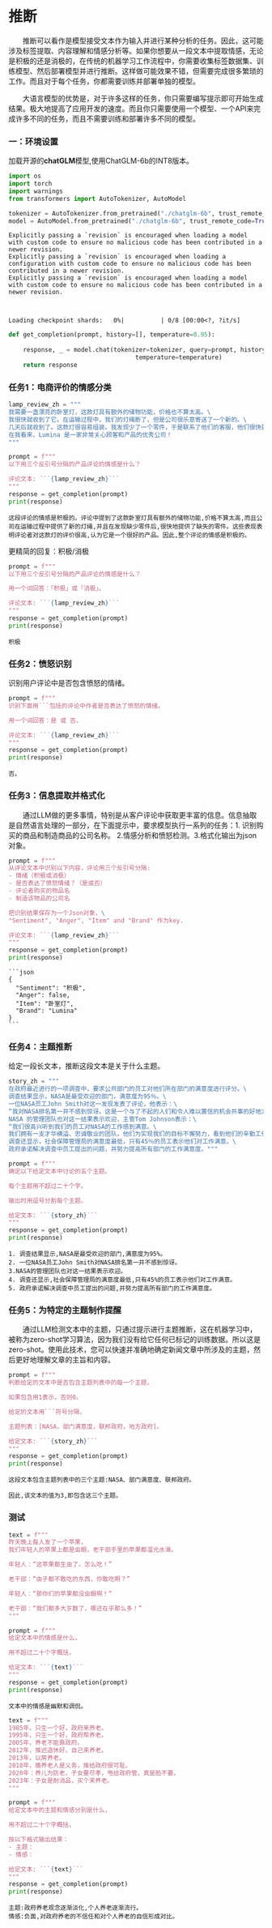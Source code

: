 # 推断

&emsp;&emsp;推断可以看作是模型接受文本作为输入并进行某种分析的任务。因此，这可能涉及标签提取、内容理解和情感分析等。如果你想要从一段文本中提取情感，无论是积极的还是消极的，在传统的机器学习工作流程中，你需要收集标签数据集、训练模型、然后部署模型并进行推断。这样做可能效果不错，但需要完成很多繁琐的工作。而且对于每个任务，你都需要训练并部署单独的模型。

&emsp;&emsp;大语言模型的优势是，对于许多这样的任务，你只需要编写提示即可开始生成结果。极大地提高了应用开发的速度。而且你只需要使用一个模型、一个API来完成许多不同的任务，而且不需要训练和部署许多不同的模型。

### 一：环境设置

加载开源的**chatGLM**模型,使用ChatGLM-6b的INT8版本。


```python
import os
import torch
import warnings
from transformers import AutoTokenizer, AutoModel
```


```python
tokenizer = AutoTokenizer.from_pretrained("./chatglm-6b", trust_remote_code=True)
model = AutoModel.from_pretrained("./chatglm-6b", trust_remote_code=True).half().quantize(8).to('cuda')
```

    Explicitly passing a `revision` is encouraged when loading a model with custom code to ensure no malicious code has been contributed in a newer revision.
    Explicitly passing a `revision` is encouraged when loading a configuration with custom code to ensure no malicious code has been contributed in a newer revision.
    Explicitly passing a `revision` is encouraged when loading a model with custom code to ensure no malicious code has been contributed in a newer revision.



    Loading checkpoint shards:   0%|          | 0/8 [00:00<?, ?it/s]



```python
def get_completion(prompt, history=[], temperature=0.95):
    
    response, _ = model.chat(tokenizer=tokenizer, query=prompt, history=history,
                                   temperature=temperature)
    return response
```

### 任务1：电商评价的情感分类


```python
lamp_review_zh = """
我需要一盏漂亮的卧室灯，这款灯具有额外的储物功能，价格也不算太高。\
我很快就收到了它。在运输过程中，我们的灯绳断了，但是公司很乐意寄送了一个新的。\
几天后就收到了。这款灯很容易组装。我发现少了一个零件，于是联系了他们的客服，他们很快就给我寄来了缺失的零件！\
在我看来，Lumina 是一家非常关心顾客和产品的优秀公司！
"""
```


```python
prompt = f"""
以下用三个反引号分隔的产品评论的情感是什么？

评论文本: ```{lamp_review_zh}```
"""
response = get_completion(prompt)
print(response)
```

    这段评论的情感是积极的。评论中提到了这款卧室灯具有额外的储物功能,价格不算太高,而且公司在运输过程中提供了新的灯绳,并且在发现缺少零件后,很快地提供了缺失的零件。这些表现表明评论者对这款灯的评价很高,认为它是一个很好的产品。因此,整个评论的情感是积极的。


更精简的回复：积极/消极


```python
prompt = f"""
以下用三个反引号分隔的产品评论的情感是什么？

用一个词回答：「积极」或「消极」。

评论文本: ```{lamp_review_zh}```
"""
response = get_completion(prompt)
print(response)
```

    积极


### 任务2：愤怒识别

识别用户评论中是否包含愤怒的情绪。


```python
prompt = f"""
识别下面用```包括的评论中作者是否表达了愤怒的情绪。

用一个词回答：是 或 否。

评论文本: ```{lamp_review_zh}```
"""
response = get_completion(prompt)
print(response)
```

    否。


### 任务3：信息提取并格式化

&emsp;&emsp;通过LLM做的更多事情，特别是从客户评论中获取更丰富的信息。信息抽取是自然语言处理的一部分，在下面提示中，要求模型执行一系列的任务：1. 识别购买的商品和制造商品的公司名称。 2.情感分析和愤怒检测。3.格式化输出为json对象。
 


```python
prompt = f"""
从评论文本中识别以下内容，评论用三个反引号分隔:
- 情绪（积极或消极）
- 是否表达了愤怒情绪？（是或否）
- 评论者购买的物品名
- 制造该物品的公司名

把识别结果保存为一个Json对象，\
"Sentiment", "Anger", "Item" and "Brand" 作为key.

评论文本: ```{lamp_review_zh}```
"""
response = get_completion(prompt)
print(response)
```

    ```json
    {
      "Sentiment": "积极",
      "Anger": false,
      "Item": "卧室灯",
      "Brand": "Lumina"
    }
    ```


### 任务4：主题推断

给定一段长文本，推断这段文本是关于什么主题。


```python
story_zh = """
在政府最近进行的一项调查中，要求公共部门的员工对他们所在部门的满意度进行评分。\
调查结果显示，NASA是最受欢迎的部门，满意度为95％。\
一位NASA员工John Smith对这一发现发表了评论，他表示：\
“我对NASA排名第一并不感到惊讶。这是一个与了不起的人们和令人难以置信的机会共事的好地方。我为成为这样一个创新组织的一员感到自豪。”\
NASA 的管理团队也对这一结果表示欢迎，主管Tom Johnson表示：\
“我们很高兴听到我们的员工对NASA的工作感到满意。\
我们拥有一支才华横溢、忠诚敬业的团队，他们为实现我们的目标不懈努力，看到他们的辛勤工作得到回报是太棒了。”\
调查还显示，社会保障管理局的满意度最低，只有45％的员工表示他们对工作满意。\
政府承诺解决调查中员工提出的问题，并努力提高所有部门的工作满意度。"""
```


```python
prompt = f"""
确定以下给定文本中讨论的五个主题。

每个主题用不超过二十个字。

输出时用逗号分割每个主题。

给定文本: ```{story_zh}```
"""
response = get_completion(prompt)
print(response)
```

    1. 调查结果显示,NASA是最受欢迎的部门,满意度为95%。
    2. 一位NASA员工John Smith对NASA排名第一并不感到惊讶。
    3.NASA的管理团队也对这一结果表示欢迎。
    4. 调查还显示,社会保障管理局的满意度最低,只有45%的员工表示他们对工作满意。
    5. 政府承诺解决调查中员工提出的问题,并努力提高所有部门的工作满意度。


### 任务5：为特定的主题制作提醒

&emsp;&emsp;通过LLM检测文本中的主题，只通过提示进行主题推断，这在机器学习中，被称为zero-shot学习算法，因为我们没有给它任何已标记的训练数据。所以这是zero-shot。使用此技术，您可以快速并准确地确定新闻文章中所涉及的主题，然后更好地理解文章的主旨和内容。


```python
prompt = f"""
判断给定的文本中是否包含主题列表中的每一个主题，

如果包含用1表示，否则0。

给定的文本用```符号分隔，

主题列表：[NASA，部门满意度，联邦政府，地方政府]。 

给定文本: ```{story_zh}```
"""
response = get_completion(prompt)
print(response)
```

    这段文本包含主题列表中的三个主题:NASA、部门满意度、联邦政府。
    
    因此,该文本的值为3,即包含这三个主题。


### 测试


```python
text = f"""
昨天晚上每人发了一个苹果，
我们年轻人的苹果上都是虫眼，老干部手里的苹果都溜光水滑。

年轻人：“这苹果都生虫了，怎么吃！”

老干部：“虫子都不敢吃的东西，你敢吃啊？”

年轻人：“那你们的苹果都没虫眼啊！”

老干部：“我们都多大岁数了，哪还在乎那么多！”
"""

prompt = f"""
给定文本中的情感是什么，

用不超过二十个字概括，

给定文本: ```{text}```
"""
response = get_completion(prompt)
print(response)
```

    文本中的情感是幽默和调侃。



```python
text = f"""
1985年，只生一个好，政府来养老。
1995年，只生一个好，政府帮养老。
2005年，养老不能靠政府。
2012年，推迟退休好，自己来养老。
2013年，以房养老。
2018年，赡养老人是义务，推给政府很可耻。
2020年：养儿为防老，子女要尽孝，甩给政府管，真是脸不要。
2023年：子女是耐消品，买个来养老。
"""

prompt = f"""
给定文本中的主题和情感分别是什么，

用不超过二十个字概括，

按以下格式输出结果：
- 主题：
- 情感：

给定文本: ```{text}```
"""
response = get_completion(prompt)
print(response)
```

    主题:政府养老观念逐渐淡化,个人养老逐渐流行。
    情感:负面,对政府养老的不信任和对个人养老的自信形成对比。

